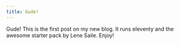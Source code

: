 ```yaml
---
title: Gude!
---
```


Gude! This is the first post on my new blog. It runs eleventy and the awesome starter pack by Lene Saile. Enjoy!